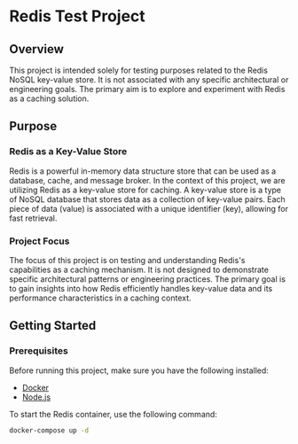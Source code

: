 # Redis Test Project

## Overview

This project is intended solely for testing purposes related to the Redis NoSQL key-value store. It is not associated with any specific architectural or engineering goals. The primary aim is to explore and experiment with Redis as a caching solution.

## Purpose

### Redis as a Key-Value Store

Redis is a powerful in-memory data structure store that can be used as a database, cache, and message broker. In the context of this project, we are utilizing Redis as a key-value store for caching. A key-value store is a type of NoSQL database that stores data as a collection of key-value pairs. Each piece of data (value) is associated with a unique identifier (key), allowing for fast retrieval.

### Project Focus

The focus of this project is on testing and understanding Redis's capabilities as a caching mechanism. It is not designed to demonstrate specific architectural patterns or engineering practices. The primary goal is to gain insights into how Redis efficiently handles key-value data and its performance characteristics in a caching context.

## Getting Started

### Prerequisites

Before running this project, make sure you have the following installed:

- [Docker](https://www.docker.com/)
- [Node.js](https://nodejs.org/)

To start the Redis container, use the following command:

```bash
docker-compose up -d

